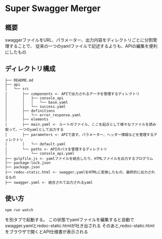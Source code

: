 # Super Swagger Merger
## 概要
swaggerファイルをURL、パラメーター、出力内容をディレクトリごとに分割管理することで、
従来の一つのyamlファイルで記述するよりも、APIの編集を便利にしたもの
## ディレクトリ構成
```
├── README.md
├── api
│   └── src
│       ├── components <- APIで出力されるデータを管理するディレクトリ
│       │   ├── console_api
│       │   │   └── base.yaml
│       │   └── success.yaml
│       ├── definitions
│       │   └── error_response.yaml
│       ├── elements
│       ├── main.yaml <- ルートのファイル、ここを起点として様々なファイルを読み取って、一つのyamlとして出力する
│       ├── parameters <- APIで渡す、パラメーター、ヘッダー情報などを管理するディレクトリ
│       │   └── default.yaml
│       └── paths <- APIのパスを管理するディレクトリ
│           └── console_api.yaml
├── gulpfile.js <- yamlファイルを結合したり、HTMLファイルを出力するプログラム
├── package-lock.json
├── package.json
├── redoc-static.html <- swagger,yamlをHTMLに変換したもの、最終的に出力されるもの
├── swagger.yaml <- 結合されて出力されるyaml
```
## 使い方
```
npm run watch
```
を別タブで起動する。
この状態でyamlファイルを編集すると自動でswagger.yamlとredoc-static.htmlが吐き出される
そのあと,redoc-static.htmlをブラウザで開くとAPI仕様書が表示される
